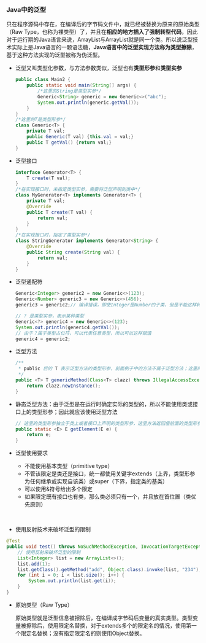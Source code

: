 ### Java中的泛型

​	只在程序源码中存在，在编译后的字节码文件中，就已经被替换为原来的原始类型（Raw Type，也称为裸类型）了，并且在**相应的地方插入了强制转型代码**，因此对于运行期的Java语言来说，ArrayList<Integer>与ArrayList<String>就是同一个类。所以说泛型技术实际上是Java语言的一颗语法糖，**Java语言中的泛型实现方法称为类型擦除**，基于这种方法实现的泛型被称为伪泛型。

- 泛型又叫类型化参数，与方法参数类似，泛型也有**类型形参**和**类型实参**

  ```java
  public class Main2 {
      public static void main(String[] args) {
          /*这里的String是类型实参*/
          Generic<String> generic = new Generic<>("abc");
          System.out.println(generic.getVal());
      }
  }
  /*这里的T是类型形参*/
  class Generic<T> {
      private T val;
      public Generic(T val) {this.val = val;}
      public T getVal() {return val;}
  }
  ```

- 泛型接口

  ```java
  interface Generator<T> {
      T create(T val);
  }
  /*在实现接口时，未指定类型实参，需要将泛型声明到类中*/
  class MyGenerator<T> implements Generator<T> {
      private T val;
      @Override
      public T create(T val) {
          return val;
      }
  }
  /*在实现接口时，指定了类型实参*/
  class StringGenerator implements Generator<String> {
      @Override
      public String create(String val) {
          return val;
      }
  }
  ```



- 泛型通配符

  ```java
  Generic<Integer> generic2 = new Generic<>(123);
  Generic<Number> generic3 = new Generic<>(456);
  generic3 = generic2;// 编译错误，即使Integer是Number的子类，但是不能这样转换
  ```

  ```java
  // ? 是类型实参，表示某种类型
  Generic<?> generic4 = new Generic<>(123);
  System.out.println(generic4.getVal());
  // 由于？属于类型占位符，可以代表任意类型，所以可以这样赋值
  generic4 = generic2;
  ```

- 泛型方法

  ```java
  /**
   * public 后的 T 表示泛型方法的类型形参，前面例子中的方法不属于泛型方法；这里的T可以是类的泛型的类型    形数也可以是方法自己的类型形参。
   */
  public <T> T genericMethod(Class<T> clazz) throws IllegalAccessException, InstantiationException {
      return clazz.newInstance();
  }
  ```

- 静态泛型方法：由于泛型是在运行时确定实际的类型的，所以不能使用类或接口上的类型形参；因此就应该使用泛型方法

  ```java
  // 这里的类型形参独立于类上或者接口上声明的类型形参，这里方法返回值前面的类型形参声明必须存在
  public static <E> E getElement(E e) {
      return e;
  }
  ```

- 泛型使用要求

  - 不能使用基本类型（primitive type）
  - 不管该限定是类还是接口，统一都使用关键字extends（上界，类型形参为任何继承或实现自该类）或super（下界，指定类的基类）
  - 可以使用&符号给出多个限定
  -  如果限定既有接口也有类，那么类必须只有一个，并且放在首位置（类优先原则）

  ​

- 使用反射技术来破坏泛型的限制

```java
@Test
public void test() throws NoSuchMethodException, InvocationTargetException, IllegalAccessException {
    // 使用反射来破坏泛型的限制
    List<Integer> list = new ArrayList<>();
    list.add(1);
    list.getClass().getMethod("add", Object.class).invoke(list, "234");
    for (int i = 0; i < list.size(); i++) {
        System.out.println(list.get(i));
    }
}
```



- 原始类型（Raw Type）

  原始类型就是泛型信息被擦除后，在编译成字节码后变量的真实类型。类型变量被擦除后，使用限定名替换，对于extends多个的限定名的情况，使用第一个限定名替换；没有指定限定名的则使用Object替换。